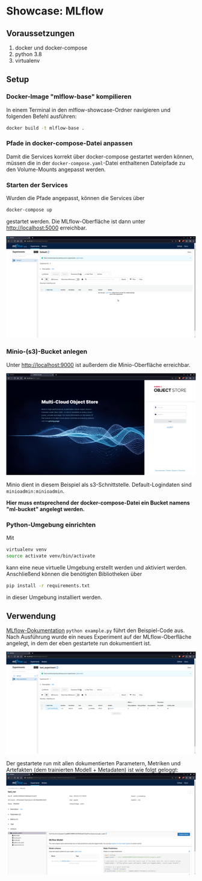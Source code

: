 # Showcase: MLflow

## Voraussetzungen
1. docker und docker-compose
2. python 3.8
3. virtualenv

## Setup
### Docker-Image "mlflow-base" kompilieren
In einem Terminal in den mlflow-showcase-Ordner navigieren und folgenden Befehl ausführen:
```sh
docker build -t mlflow-base .
```

### Pfade in docker-compose-Datei anpassen
Damit die Services korrekt über docker-compose gestartet werden können,
müssen die in der ```docker-compose.yaml```-Datei enthaltenen Dateipfade zu den Volume-Mounts angepasst werden.

### Starten der Services
Wurden die Pfade angepasst, können die Services über
```sh
docker-compose up
```
gestartet werden.
Die MLflow-Oberfläche ist dann unter [http://localhost:5000](https://localhost:5000) erreichbar.

![Screenshot MLflow](images/mlflow_empty.png "Screenshot: Leeres MLflow")

### Minio-(s3)-Bucket anlegen
Unter [http://localhost:9000](http://localhost:9000) ist außerdem die Minio-Oberfläche erreichbar.  

![Screenshot Minio](images/minio_login.png "Screenshot: Minio-Oberfläche")

Minio dient in diesem Beispiel als s3-Schnittstelle.
Default-Logindaten sind `minioadmin:minioadmin`.  

__Hier muss entsprechend der docker-compose-Datei ein Bucket namens "ml-bucket" angelegt werden.__


### Python-Umgebung einrichten
Mit

```sh
virtualenv venv
source activate venv/bin/activate
```

kann eine neue virtuelle Umgebung erstellt werden und aktiviert werden.  
Anschließend können die benötigten Bibliotheken über

```sh
pip install -r requirements.txt
```

in dieser Umgebung installiert werden.


## Verwendung
[MLflow-Dokumentation](https://mlflow.org/docs/latest/index.html)
`python example.py` führt den Beispiel-Code aus.
Nach Ausführung wurde ein neues Experiment auf der MLflow-Oberfläche angelegt,
in dem der eben gestartete run dokumentiert ist.

![Screenshot neues Experiment](images/mlflow_test_experiment.png "Screenshot: Neues Experiment in MLflow")

Der gestartete run mit allen dokumentierten Parametern, Metriken und Artefakten (dem trainierten Modell + Metadaten) ist wie folgt geloggt:
![Screenshot neuer run](images/mlflow_test_run.png "Screenshot: Neuer run in MLflow")